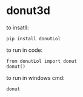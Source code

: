 # donut3d
to insatll:
```
pip install donutLol
```

to run in code:

```
from donutLol import donut 
donut()
```

to run in windows cmd:

```
donut
```
